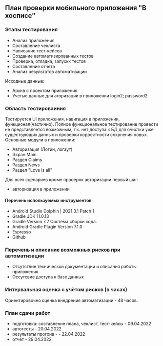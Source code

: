 ## План проверки мобильного приложения "В хосписе"
### Этапы тестирования 
- Анализ приложения
- Составление чеклиста 
- Написание тест-кейсов
- Создание автоматизированных тестов
- Проверка, отладка, запускк тестов
- Составление отчета
- Анализ результатов автоматизации

Исходные данные:
- Архив с проектом приложения.
- Учетые данные для аторизации в приложении
login2;
password2.

### Область тестироваиния
Тестируется UI приложения, навигация в приложении, функционал(частично).
Полное функциональное тестирование провести не представляется возможным, 
т.к. нет доступа к БД для очистки уже существующих данных и проверки корректности 
сохрнения новых.
Основные модули в приложении:
- Авторизация (Логин, логаут)
- Экран Main. 
- Раздел Claims
- Раздел News
- Раздел  "Love is all"

Для всех сценариев кроме првоерок авторизации 
первый шаг:
- авторизация в приложении

#### Перечень используемых инструментов
- Android Studio Dolphin | 2021.3.1 Patch 1
- Gradle JDK 11.0.13
- Gradle  Version 7.2 Система сборки кода.
- Android Gradle Plugin Version 7.1.0
- Espresso
- Github

### Перечень и описание возможных рисков при автоматизации
- Отсутствие технической документации и описания работы приложения
- Оссутсвие доступа к базе данных

### Интервальная оценка с учётом рисков (в часах)
Ориентировочно оценка внедрения автоматизации - 48 часов.

### План сдачи работ
- подготовка: составление плана, чеклист, тест-кейсы - 09.04.2022
- автотесты - 20.04.2022
- результаты  прогона -  - 22.04.2022
- отчёт  - 29.04.2022
